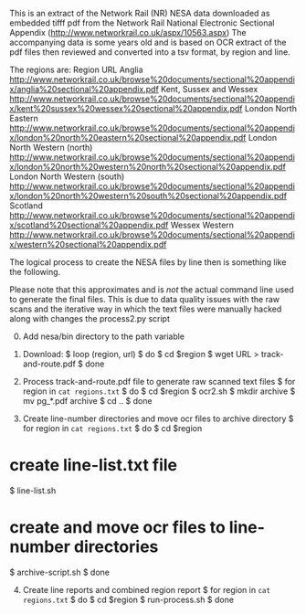 This is an extract of the Network Rail (NR) NESA data downloaded as embedded tifff pdf from the Network Rail National Electronic Sectional Appendix (http://www.networkrail.co.uk/aspx/10563.aspx)
The accompanying data is some years old and is based on OCR extract of the pdf files then reviewed and converted into a tsv format, by region and line.

The regions are:
Region				URL
Anglia				http://www.networkrail.co.uk/browse%20documents/sectional%20appendix/anglia%20sectional%20appendix.pdf
Kent, Sussex and Wessex		http://www.networkrail.co.uk/browse%20documents/sectional%20appendix/kent%20sussex%20wessex%20sectional%20appendix.pdf
London North Eastern 		http://www.networkrail.co.uk/browse%20documents/sectional%20appendix/london%20north%20eastern%20sectional%20appendix.pdf
London North Western (north)	http://www.networkrail.co.uk/browse%20documents/sectional%20appendix/london%20north%20western%20north%20sectional%20appendix.pdf
London North Western (south)	http://www.networkrail.co.uk/browse%20documents/sectional%20appendix/london%20north%20western%20south%20sectional%20appendix.pdf
Scotland     	     		http://www.networkrail.co.uk/browse%20documents/sectional%20appendix/scotland%20sectional%20appendix.pdf
Wessex
Western				http://www.networkrail.co.uk/browse%20documents/sectional%20appendix/western%20sectional%20appendix.pdf

The logical process to create the NESA files by line then is something like the following.

Please note that this approximates and is *not* the actual command line used to generate the final files. This is due to data quality issues with the raw scans and the iterative way in which the text files were manually hacked along with changes the process2.py script

0) Add nesa/bin directory to the path variable

1) Download:
$ loop (region, url) 
$ do
$   cd $region
$   wget URL > track-and-route.pdf
$ done

2) Process track-and-route.pdf file to generate raw scanned text files
$ for region in `cat regions.txt`
$ do
$   cd $region
$   ocr2.sh
$   mkdir archive
$   mv pg_*.pdf archive
$   cd ..
$ done

3) Create line-number directories and move ocr files to archive directory
$ for region in `cat regions.txt`
$ do
$   cd $region
#   create line-list.txt file
$   line-list.sh
#   create and move ocr files to line-number directories
$   archive-script.sh
$ done

4) Create line reports and combined region report
$ for region in `cat regions.txt`
$ do
$   cd $region
$   run-process.sh
$ done
